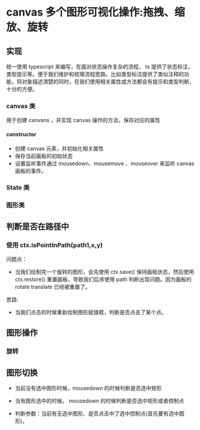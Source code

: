 # canvas 多个图形可视化操作:拖拽、缩放、旋转

## 实现

统一使用 typescript 来编写，在面对状态操作复杂的流程， ts 提供了状态标注，类型提示等。便于我们维护和梳理流程思路。比如类型标注提供了类似注释的功能，将对象描述清楚的同时，在我们使用相关属性或方法都会有提示和类型判断，十分的方便。

### canvas 类

用于创建 canvans ，并实现 canvas 操作的方法，保存对应的属性

#### constructor

- 创建 canvas 元素，并初始化相关属性
- 保存当前画板的初始状态
- 设置监听事件通过 mousedown、mousemove 、mouseover 来监听 canvas 画板的事件。

### State 类

### 图形类

## 判断是否在路径中

### 使用 ctx.isPointInPath(path1,x,y)

问题点：

- 当我们绘制完一个旋转的图形，会先使用 ctx.save() 保持画板状态，然后使用 ctx.restore() 重置画板，导致我们后序使用 path 判断出现问题。因为画板的 rotate translate 已经被重置了。

思路:

- 当我们点击的时候重新绘制图形赋值框，判断是否点击了某个点。

## 图形操作

### 旋转

## 图形切换

- 当前没有选中图形时候，mousedown 的时候判断是否选中矩形
- 当有图形选中的时候， mousedown 的时候判断是否选中矩形或者控制点

- 判断参数：当前有无选中图形、是否点击中了选中控制点(首先要有选中图形)，
